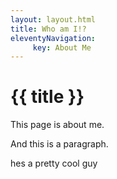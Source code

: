 ```yaml
---
layout: layout.html
title: Who am I!?
eleventyNavigation:
     key: About Me
---
```

# {{ title }}
This page is about me.

And this is a paragraph.

hes a pretty cool guy